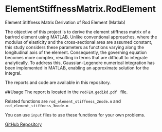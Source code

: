 # ElementStiffnessMatrix.RodElement
Element Stiffness Matrix Derivation of Rod Element (Matlab) 

The objective of this project is to derive the element stiffness matrix of a bar/rod element using MATLAB. Unlike conventional approaches, where the modulus of elasticity and the cross-sectional area are assumed constant, this study considers these parameters as functions varying along the longitudinal axis of the element. Consequently, the governing equation becomes more complex, resulting in terms that are difficult to integrate analytically. To address this, Gaussian-Legendre numerical integration has been implemented in MATLAB, enabling an approximate solution for the integral.

The reports and code are available in this repository.

##Usage
The report is located in the `rodFEM.gedikd.pdf ` file.

Related functions are `rod_element_stiffness_2node.m` and `rod_element_stiffness_3node.m`

You can use `input` files to use these functions for your own problems. 


[GitHub Repository](https://github.com/gedikd/ElementStiffnessMatrix.RodElement)
